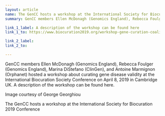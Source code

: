 ```yaml
---
layout: article
name: The GenCC hosts a workshop at the International Society for Biocuration 2019 Conference
summary: GenCC members Ellen McDonagh (Genomics England), Rebecca Foulger (Genomics England), Marina DiStefano (ClinGen), and Antoine Marmignon (Orphanet) hosted a workshop about curating gene disease validity at the International Biocuration Society Conference on April 8, 2019 in Cambridge UK.

link_1_label: A description of the workshop can be found here
link_1_to: https://www.biocuration2019.org/workshop-gene-curation-coalition

link_2_label:
link_2_to:

---
```

GenCC members Ellen McDonagh (Genomics England), Rebecca Foulger (Genomics England), Marina DiStefano (ClinGen), and Antoine Marmignon (Orphanet) hosted a workshop about curating gene disease validity at the International Biocuration Society Conference on April 8, 2019 in Cambridge UK. A description of the workshop can be found here.

Image courtesy of George Georghiou

The GenCC hosts a workshop at the International Society for Biocuration 2019 Conference